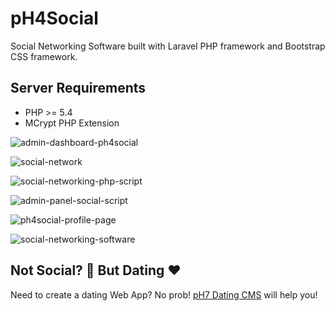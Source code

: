 # pH4Social

Social Networking Software built with Laravel PHP framework and Bootstrap CSS framework.


## Server Requirements

* PHP >= 5.4
* MCrypt PHP Extension


![admin-dashboard-ph4social](https://user-images.githubusercontent.com/1325411/28042751-90b8e1b0-65c6-11e7-840b-60cd17bd76bf.jpg)

![social-network](https://user-images.githubusercontent.com/1325411/28042752-90e216d4-65c6-11e7-913d-35a2adb1ea77.jpg)

![social-networking-php-script](https://user-images.githubusercontent.com/1325411/28042753-90e8f224-65c6-11e7-8a3f-6497371ec766.jpg)

![admin-panel-social-script](https://user-images.githubusercontent.com/1325411/28042754-90ee4a30-65c6-11e7-9944-474d7e9914e3.jpg)

![ph4social-profile-page](https://user-images.githubusercontent.com/1325411/28042755-90f42b4e-65c6-11e7-9f09-855adf5c137c.jpg)

![social-networking-software](https://user-images.githubusercontent.com/1325411/28042756-90f708f0-65c6-11e7-9834-ea6e4ea6b085.jpg)


## Not Social? 📣 But Dating ❤️

Need to create a dating Web App? No prob! [pH7 Dating CMS](https://ph7cms.com/startup-kit-social-business/) will help you!
